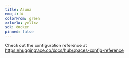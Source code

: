 ```yaml
---
title: Asuna
emoji: 📊
colorFrom: green
colorTo: yellow
sdk: docker
pinned: false
---
```


Check out the configuration reference at https://huggingface.co/docs/hub/spaces-config-reference
